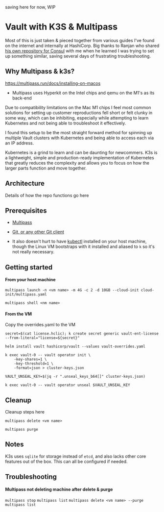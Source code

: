 saving here for now, WIP

# Vault with K3S & Multipass

Most of this is just taken & pieced together from various guides I've found on the internet and internally at HashiCorp. Big thanks to Ranjan who shared [his own repository for Consul](https://github.com/Ranjandas/learn-consul-connect/tree/main/cloud-init/scripts) with me when he learned I was trying to set up something similar, saving several days of frustrating troubleshooting. 

## Why Multipass & k3s?

https://multipass.run/docs/installing-on-macos

- Multipass uses Hyperkit on the Intel chips and qemu on the M1's as its back-end

Due to compatibility limitations on the Mac M1 chips I feel most common solutions for setting up customer reproductions fell short or felt clunky in some way, which can be inhibiting, especially while attempting to learn Kubernetes and not being able to troubleshoot it effectively.

I found this setup to be the most straight forward method for spinning up multiple Vault clusters with Kubernetes and being able to access each via an IP address.

Kubernetes is a grind to learn and can be daunting for newcommers. K3s is a lightweight, simple and production-ready implementation of Kubernetes that greatly reduces the complexity and allows you to focus on how the larger parts function and move together. 

## Architecture

Details of how the repo functions go here

## Prerequisites

- [Multipass](https://multipass.run/)

- [Git, or any other Git client](https://git-scm.com/)

- It also doesn't hurt to have [kubectl](https://kubernetes.io/docs/reference/kubectl/) installed on your host machine, though the Linux VM bootstraps with it installed and aliased to `k` so it's not really necessary.

## Getting started

#### From your host machine

`multipass launch -n <vm name> -m 4G -c 2 -d 10GB --cloud-init cloud-init/multipass.yaml`

`multipass shell <nm name>`

#### From the VM

Copy the overrides.yaml to the VM

`secret=$(cat license.hclic); k create secret generic vault-ent-license --from-literal="license=${secret}"`

`helm install vault hashicorp/vault --values vault-overrides.yaml`

```
k exec vault-0 -- vault operator init \
    -key-shares=1 \
    -key-threshold=1 \
    -format=json > cluster-keys.json
```

`VAULT_UNSEAL_KEY=$(jq -r ".unseal_keys_b64[]" cluster-keys.json)`

`k exec vault-0 -- vault operator unseal $VAULT_UNSEAL_KEY`


## Cleanup

Cleanup steps here

`multipass delete <vm name>`

`multipass purge`

## Notes

K3s uses `sqlite` for storage instead of `etcd`, and also lacks other core features out of the box. This can all be configured if needed.

## Troubleshooting

#### Multipass not deleting machine after delete & purge

`multipass stop`
`multipass list`
`multipass delete <vm name> --purge`
`multipass list`


